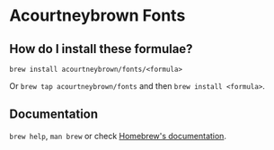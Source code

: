# Acourtneybrown Fonts

## How do I install these formulae?
`brew install acourtneybrown/fonts/<formula>`

Or `brew tap acourtneybrown/fonts` and then `brew install <formula>`.

## Documentation
`brew help`, `man brew` or check [Homebrew's documentation](https://docs.brew.sh).
